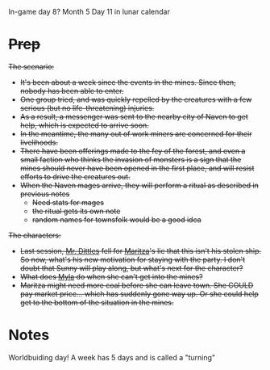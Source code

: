 In-game day 8?
Month 5 Day 11 in lunar calendar
# ~~Prep~~
~~The scenario:~~ 
- ~~It's been about a week since the events in the mines. Since then, nobody has been able to enter.~~ 
- ~~One group tried, and was quickly repelled by the creatures with a few serious (but no life-threatening) injuries.~~ 
- ~~As a result, a messenger was sent to the nearby city of Naven to get help, which is expected to arrive soon.~~ 
- ~~In the meantime, the many out of work miners are concerned for their livelihoods.~~ 
- ~~There have been offerings made to the fey of the forest, and even a small faction who thinks the invasion of monsters is a sign that the mines should never have been opened in the first place, and will resist efforts to drive the creatures out.~~
- ~~When the Naven mages arrive, they will perform a ritual as described in previous notes~~
    - ~~Need stats for mages~~
    - ~~the ritual gets its own note~~
	- ~~random names for townsfolk would be a good idea~~

~~The characters:~~
- ~~Last session, [Mr. Dittles](../../Player%20Characters/Mr.%20Dittles.md) fell for [Maritza](../../Player%20Characters/Maritza%20Reddington.md)'s lie that this isn't his stolen ship. So now, what's his new motivation for staying with the party. I don't doubt that Sunny will play along, but what's next for the character?~~
- ~~What does [Myla](../../Player%20Characters/Myla.md) do when she can't get into the mines?~~
- ~~Maritza might need more coal before she can leave town. She COULD pay market price... which has suddenly gone way up. Or she could help get to the bottom of the situation in the mines.~~

# Notes
Worldbuiding day!
A week has 5 days and is called a "turning"